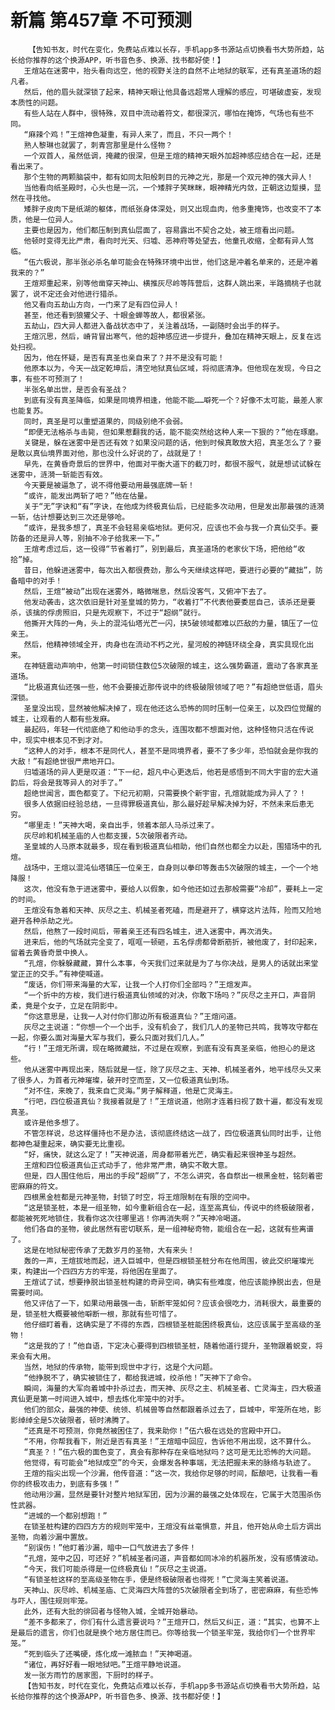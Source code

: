# 新篇 第457章 不可预测
        【告知书友，时代在变化，免费站点难以长存，手机app多书源站点切换看书大势所趋，站长给你推荐的这个换源APP，听书音色多、换源、找书都好使！】
       王煊站在迷雾中，抬头看向远空，他的视野关注的自然不止地狱的联军，还有真圣道场的超凡者。
       然后，他的眉头就深锁了起来，精神天眼让他具备远超常人理解的感应，可堪破虚妄，发现本质性的问题。
       有些人站在人群中，很特殊，双目中流动着符文，都很深沉，哪怕在掩饰，气场也有些不同。
       “麻辣个鸡！”王煊神色凝重，有异人来了，而且，不只一两个！
       熟人黎琳也就罢了，刺青宫那里是什么怪物？
       一个双首人，虽然低调，掩藏的很深，但是王煊的精神天眼外加超神感应结合在一起，还是看出来了。
       那个生物的两颗脑袋中，都有如同太阳般刺目的元神之光，那是一个双元神的强大异人！
       当他看向纸圣殿时，心头也是一沉，一个矮胖子笑眯眯，眼神精光内敛，正朝这边踅摸，显然在寻找他。
       矮胖子皮肉下是纸湖的躯体，而纸张身体深处，则又出现血肉，他多重掩饰，也改变不了本质，他是一位异人。
       主要也是因为，他们都压制到真仙层面了，容易露出不契合之处，被王煊看出问题。
       他顿时变得无比严肃，看向时光天、归墟、恶神府等处望去，他童孔收缩，全都有异人驾临。
       “伍六极说，那半张必杀名单可能会在特殊环境中出世，他们这是冲着名单来的，还是冲着我来的？”
       王煊郑重起来，别等他凿穿天神山、横推灰尽岭等阵营后，这群人跳出来，半路摘桃子也就罢了，说不定还会对他进行猎杀。
       他又看向五劫山方向，一门来了足有四位异人！
       甚至，他还看到狼獾父子、十眼金蝉等故人，都很紧张。
       五劫山，四大异人都进入备战状态中了，关注着战场，一副随时会出手的样子。
       王煊沉思，然后，嵴背冒出寒气，他的超神感应进一步提升，叠加在精神天眼上，反复在远处扫视。
       因为，他在怀疑，是否有真圣也亲自来了？并不是没有可能！
       他原本以为，今天一战定乾坤后，清空地狱真仙区域，将彻底清净。但他现在发现，今日之事，有些不可预测了！
       半张名单出世，是否会有圣战？
       到底有没有真圣降临，如果是同境界相逢，他能不能……噼死一个？好像不太可能，最差人家也能复苏。
       同时，真圣是可以重塑道果的，同级别绝不会弱。
       “即便无法格杀与击毙，但如果惹翻我的话，能不能突然给这种人来一下狠的？”他在琢磨。
       关键是，躲在迷雾中是否还有效？如果没问题的话，他到时候真敢放大招，真圣怎么了？要是敢以真仙境界面对他，那也没什么好说的了，战就是了！
       早先，在黄昏奇景后的世界中，他面对平衡大道下的截刀时，都很不服气，就是想试试躲在迷雾中，涟漪一斩能否有效。
       今天要是被逼急了，说不得他要动用最强底牌一斩！
       “或许，能发出两斩了吧？”他在估量。
       关于“无”字诀和“有”字诀，在他成为终极真仙后，已经能多次动用，但是发出那最强的涟漪一斩，估计想要达到三次还是够呛。
       “或许，是我多想了，真圣不会轻易亲临地狱。更何况，应该也不会与我一介真仙交手。要防备的还是异人等，别抽不冷子给我来一下。”
       王煊考虑过后，这一役得“节省着打”，别到最后，真圣道场的老家伙下场，把他给“收拾”掉。
       昔日，他躲进迷雾中，每次出入都很费劲，那么今天继续这样吧，要进行必要的“藏拙”，防备暗中的对手！
       然后，王煊“被动”出现在迷雾外，略微喘息，然后没客气，又俯冲下去了。
       他发动袭击，这次依旧是针对圣皇城的势力，“收着打”不代表他要委屈自己，该杀还是要杀，该擒的俘虏照旧，只是先观察下，不过于“超纲”就行。
       他撕开大阵的一角，头上的混沌仙塔光芒一闪，挟5破领域都难以匹敌的力量，镇压了一位亲王。
       然后，他精神领域全开，肉身也在流动不朽之光，星河般的神链环绕全身，真实具现化出来。
       在神链震动声响中，他第一时间锁住数位5次破限的城主，这么强势霸道，震动了各家真圣道场。
       “比极道真仙还强一些，他不会要接近那传说中的终极破限领域了吧？”有超绝世低语，眉头深锁。
       圣皇没出现，显然被他解决掉了，现在他还这么恐怖的同时压制一位亲王，以及四位觉醒的城主，让观看的人都有些发麻。
       最起码，年轻一代彻底绝了和他动手的念头，连围攻都不想面对他，这种怪物只活在传说中，现实中根本见不到才对。
       “这种人的对手，根本不是同代人，甚至不是同境界者，要不了多少年，恐怕就会是你我的大敌！”有超绝世很严肃地开口。
       归墟道场的异人更是叹道：“下一纪，超凡中心更迭后，他若是感悟到不同大宇宙的宏大道韵后，将会是我等异人的对手了。”
       超绝世闻言，面色都变了。下纪元初期，只需要换个新宇宙，孔煊就能成为异人了？！
       很多人依据旧经验总结，一旦得罪极道真仙，那么最好趁早解决掉为好，不然未来后患无穷。
       “哪里走！”天神大喝，亲自出手，领着本部人马杀过来了。
       灰尽岭和机械圣庙的人也都支援，5次破限者齐动。
       圣皇城的人马原本就最多，现在看到极道真仙相助，他们自然也都全力以赴，围猎场中的孔煊。
       战场中，王煊以混沌仙塔镇压一位亲王，自身则以拳印等轰击5次破限的城主，一个一个地降服！
       这次，他没有急于进迷雾中，要给人以假象，如今他还如过去那般需要“冷却”，要耗上一定的时间。
       王煊没有急着和天神、灰尽之主、机械圣者死磕，而是避开了，横穿这片法阵，险而又险地避开各种杀劫之光。
       然后，他熬了一段时间后，带着亲王还有四名城主，进入迷雾中，再次消失。
       进来后，他的气场就完全变了，哐哐一顿砸，五名俘虏都骨断筋折，被他废了，封印起来，留着去黄昏奇景中换人。
       “孔煊，你躲躲藏藏，算什么本事，今天我们过来就是为了与你决战，是男人的话就出来堂堂正正的交手。”有神使喊道。
       “废话，你们带来海量的大军，让我一个人打你们全部吗？”王煊发声。
       “一个折中的方桉，我们进行极道真仙领域的对决，你敢下场吗？”灰尽之主开口，声音阴柔，竟是个女子，立足在阴影中。
       “你这意思是，让我一人对付你们那边所有极道真仙？”王煊问道。
       灰尽之主说道：“你想一个一个出手，没有机会了，我们几人的圣物已共鸣，我等攻守都在一起，你要么面对海量大军与我们，要么只面对我们几人。”
       “行！”王煊无所谓，现在略微藏拙，不过是在观察，到底有没有真圣亲临，他担心的是这些。
       他从迷雾中再现出来，随后就是一怔，除了灰尽之主、天神、机械圣者外，地平线尽头又来了很多人，为首者元神璀璨，破开时空而至，又一位极道真仙到场。
       “对不住，来晚了，我来自亡灵海。”男子解释道，他是亡灵海主。
       “行吧，四位极道真仙？我接着就是了！”王煊说道，他刚才连着扫视了数十遍，都没有发现真圣。
       或许是他多想了。
       不管怎样说，总这样僵持也不是办法，该彻底终结这一战了，四位极道真仙同时出手，让他都神色凝重起来，确实要无比重视。
       “好，痛快，就这么定了！”天神说道，周身都带着光芒，确实看起来很神圣与超然。
       王煊和四位极道真仙正式动手了，他非常严肃，确实不敢大意。
       但是，四人围住他后，用出的手段“超纲”了，不怎么讲究，各自祭出一根黑金桩，铭刻着密密麻麻的符文。
       四根黑金桩都是元神圣物，封锁了时空，将王煊限制在有限的空间中。
       “这是锁圣桩，本是一组圣物，如今重新组合在一起，连至高真仙，传说中的终极破限者，都能被死死地锁住，我看你这次往哪里逃！你再消失啊？”天神冷喝道。
       他们各自的圣物，彼此居然有密切联系，是一组神秘奇物，能组合在一起，这就有些离谱了。
       这是在地狱秘密传承了无数岁月的圣物，大有来头！
       轰的一声，王煊拔地而起，进入巨城中，但是四根锁圣桩分布在他周围，彼此交织璀璨光束，构建出一个四四方方的牢笼，将他困在里面了。
       王煊试了试，想要挣脱出锁圣桩构建的奇异空间，确实有些难度，他应该能挣脱出去，但是需要时间。
       他又评估了一下，如果动用最强一击，斩断牢笼如何？应该会很吃力，消耗很大，最重要的是，锁圣桩大概要被他噼断一根，那就有些可惜了。
       他仔细盯着看，这确实是了不得的东西，四根锁圣桩能困终极真仙，这应该属于至高级的圣物！
       “这是我的了！”他自语，下定决心要得到四根锁圣桩，随着他道行提升，圣物跟着蜕变，将来会有大用。
       当然，地狱的传承物，能带到现世中才行，这是个大问题。
       “他挣脱不了，确实被锁住了，都给我进城，绞杀他！”天神下了命令。
       瞬间，海量的大军向着城中扑杀过去，而天神、灰尽之主、机械圣者、亡灵海主，四大极道真仙更是第一时间进入城中，想去炼化牢笼中的对手。
       他们的部众，最强的神使、统领、机械兽等自然都跟着杀过去了，巨城中，牢笼所在地，影影绰绰全是5次破限者，顿时沸腾了。
       “还真是不可预测，你竟然被困住了，我来助你！”伍六极在远处的宫殿中开口。
       “不用，你帮我看下，附近是否有真圣！”王煊暗中回应，告诉他不用出现，这不算什么。
       “真圣？！”伍六极的面色变了，真会有那种存在亲临地狱吗？这可是无比恐怖的大问题。
       他觉得，有可能会“地狱成空”的今天，会爆发各种事端，无法把握未来的脉络与轨迹了。
       王煊的指尖出现一个沙漏，他传音道：“这一次，我给你足够的时间，酝酿吧，让我看一看你的终极攻击力，到底有多强！”
       他动用沙漏，显然是要针对整片地狱军团，因为沙漏的最强之处体现在，它属于大范围杀伤性武器。
       “进城的一个都别想跑！”
       在锁圣桩构建的四四方方的规则牢笼中，王煊没有丝毫惧意，并且，他开始从命土后方调出圣物，向着沙漏中置放。
       “别误伤！”他盯着沙漏，暗中一口气放进去了多件！
       “孔煊，笼中之囚，可还好？”机械圣者问道，声音都如同冰冷的机器所发，没有感情波动。
       “今天，我们可能杀得是一位终极真仙！”灰尽之主说道。
       “有锁圣桩这样的至高级圣物在手，便是终极破限者也得死！”亡灵海主笑着说道。
       天神山、灰尽岭、机械圣庙、亡灵海四大阵营的5次破限者全到场了，密密麻麻，有些恐怖与吓人，围住规则牢笼。
       此外，还有大批的徘回者与怪物入城，全城开始暴动。
       “差不多都来了，你们有什么遗言要说吗？”王煊开口，然后又纠正，道：“其实，也算不上是最后的遗言，你们也就是换个地方居住而已。你等给我一个锁圣牢笼，我给你们一个世界牢笼。”
       “死到临头了还嘴硬，炼化成一滩脓血！”天神喝道。
       “诸位，再好好看一眼地狱吧。”王煊平静地说道。
       发一张方雨竹的居家图，下厨时的样子。
       【告知书友，时代在变化，免费站点难以长存，手机app多书源站点切换看书大势所趋，站长给你推荐的这个换源APP，听书音色多、换源、找书都好使！】